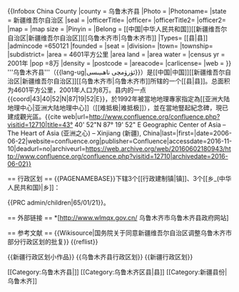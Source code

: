{{Infobox China County
|county  = 乌鲁木齐县
|Photo =
|Photoname=
|state = 新疆维吾尔自治区
|seal =
|officerTitle=
|officer=
|officerTitle2=
|officer2=
|map =
|map size =
|Pinyin   = 
|Belong = [[中国|中华人民共和国]][[新疆维吾尔自治区|新疆维吾尔自治区]][[乌鲁木齐市|乌鲁木齐市]]
|Types= [[县|县]]
|admincode =650121
|founded =
|seat =
|division=
|town=
|township=
|subdistrict=
|area = 4601平方公里
|area land =
|area water =
|census yr = 2001年
|pop =8万
|density =
|postcode =
|areacode=
|carlicense=
|web = 
}}
'''乌鲁木齐县'''（{{lang-ug|ئۈرۈمچى ناھىيىسى}}）是[[中国|中国]][[新疆维吾尔自治区|新疆维吾尔自治区]][[乌鲁木齐市|乌鲁木齐市]]所辖的一个[[县|县]]。总面积为4601平方公里，2001年人口为8万。县内的一点{{coord|43|40|52|N|87|19|52|E}}，於1992年被當地地理專家指定為[[亚洲大陆地理中心|亚洲大陆地理中心]]（[[难抵极|难抵极]]），並在當地豎起紀念碑，現已建成觀光區。<ref name="confluence">{{cite web|url=http://www.confluence.org/confluence.php?visitid=12710|title=43° 40' 52"N 87° 19' 52" E Geographic Center of Asia – The Heart of Asia (亚洲之心) – Xinjiang (新疆), China|last=|first=|date=2006-06-22|website=confluence.org|publisher=Confluence|accessdate=2016-11-10|deadurl=no|archiveurl=https://web.archive.org/web/20160602180943/http://www.confluence.org/confluence.php?visitid=12710|archivedate=2016-06-02}}</ref>

== 行政区划 ==
{{PAGENAMEBASE}}下辖3个[[行政建制镇|镇]]、3个[[乡_(中华人民共和国)|乡]]：

{{PRC admin/children|65/01/21}}。

== 外部链接 ==
*[http://www.wlmqx.gov.cn/ 乌鲁木齐市乌鲁木齐县政府网站]

== 参考文献 ==
{{Wikisource|国务院关于同意新疆维吾尔自治区调整乌鲁木齐市部分行政区划的批复}}
{{reflist}}

{{新疆行政区划小作品}}
{{乌鲁木齐县行政区划}}
{{新疆行政区划}}

[[Category:乌鲁木齐县|]]
[[Category:乌鲁木齐区县|县]]
[[Category:新疆县份|乌鲁木齐]]